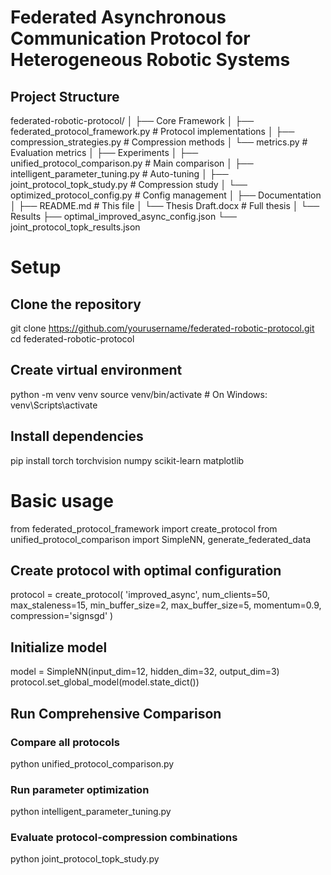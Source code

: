 # Federated Asynchronous Communication Protocol for Heterogeneous Robotic Systems

## Project Structure
federated-robotic-protocol/
│
├── Core Framework
│   ├── federated_protocol_framework.py    # Protocol implementations
│   ├── compression_strategies.py          # Compression methods
│   └── metrics.py                         # Evaluation metrics
│
├── Experiments
│   ├── unified_protocol_comparison.py     # Main comparison
│   ├── intelligent_parameter_tuning.py    # Auto-tuning
│   ├── joint_protocol_topk_study.py      # Compression study
│   └── optimized_protocol_config.py      # Config management
│
├── Documentation
│   ├── README.md                         # This file
│   └── Thesis Draft.docx                 # Full thesis
│
└── Results
    ├── optimal_improved_async_config.json
    └── joint_protocol_topk_results.json

# Setup
## Clone the repository
git clone https://github.com/yourusername/federated-robotic-protocol.git
cd federated-robotic-protocol

## Create virtual environment
python -m venv venv
source venv/bin/activate  # On Windows: venv\Scripts\activate

## Install dependencies
pip install torch torchvision numpy scikit-learn matplotlib

# Basic usage
from federated_protocol_framework import create_protocol
from unified_protocol_comparison import SimpleNN, generate_federated_data

## Create protocol with optimal configuration
protocol = create_protocol(
    'improved_async',
    num_clients=50,
    max_staleness=15,
    min_buffer_size=2,
    max_buffer_size=5,
    momentum=0.9,
    compression='signsgd'
)

## Initialize model
model = SimpleNN(input_dim=12, hidden_dim=32, output_dim=3)
protocol.set_global_model(model.state_dict())

## Run Comprehensive Comparison
### Compare all protocols
python unified_protocol_comparison.py

### Run parameter optimization
python intelligent_parameter_tuning.py

### Evaluate protocol-compression combinations
python joint_protocol_topk_study.py
